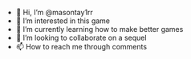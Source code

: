 - 👋 Hi, I’m @masontay1rr
- 👀 I’m interested in this game
- 🌱 I’m currently learning how to make better games
- 💞️ I’m looking to collaborate on a sequel
- 📫 How to reach me through comments

<!---
masontay1rr/masontay1rr is a ✨ special ✨ repository because its `README.md` (this file) appears on your GitHub profile.
You can click the Preview link to take a look at your changes.
--->
